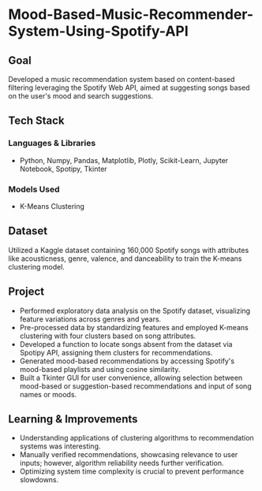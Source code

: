 # Mood-Based-Music-Recommender-System-Using-Spotify-API

## Goal

Developed a music recommendation system based on content-based filtering leveraging the Spotify Web API, aimed at suggesting songs based on the user's mood and search suggestions.

## Tech Stack

### Languages & Libraries
- Python, Numpy, Pandas, Matplotlib, Plotly, Scikit-Learn, Jupyter Notebook, Spotipy, Tkinter

### Models Used
- K-Means Clustering

## Dataset

Utilized a Kaggle dataset containing 160,000 Spotify songs with attributes like acousticness, genre, valence, and danceability to train the K-means clustering model.

## Project

- Performed exploratory data analysis on the Spotify dataset, visualizing feature variations across genres and years.
- Pre-processed data by standardizing features and employed K-means clustering with four clusters based on song attributes.
- Developed a function to locate songs absent from the dataset via Spotipy API, assigning them clusters for recommendations.
- Generated mood-based recommendations by accessing Spotify's mood-based playlists and using cosine similarity.
- Built a Tkinter GUI for user convenience, allowing selection between mood-based or suggestion-based recommendations and input of song names or moods.


## Learning & Improvements
- Understanding applications of clustering algorithms to recommendation systems was interesting.
- Manually verified recommendations, showcasing relevance to user inputs; however, algorithm reliability needs further verification.
- Optimizing system time complexity is crucial to prevent performance slowdowns. 
